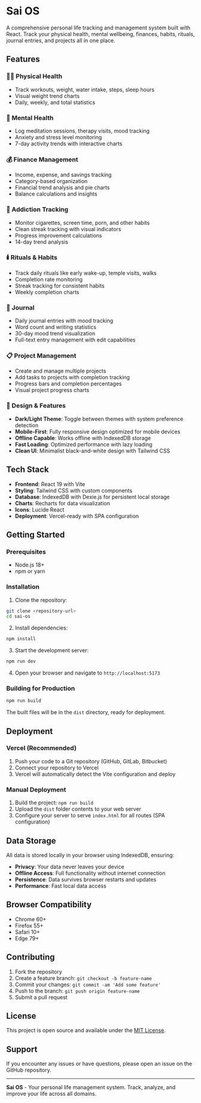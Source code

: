 # Sai OS

A comprehensive personal life tracking and management system built with React. Track your physical health, mental wellbeing, finances, habits, rituals, journal entries, and projects all in one place.

## Features

### 🏃‍♂️ Physical Health
- Track workouts, weight, water intake, steps, sleep hours
- Visual weight trend charts
- Daily, weekly, and total statistics

### 🧠 Mental Health
- Log meditation sessions, therapy visits, mood tracking
- Anxiety and stress level monitoring
- 7-day activity trends with interactive charts

### 💰 Finance Management
- Income, expense, and savings tracking
- Category-based organization
- Financial trend analysis and pie charts
- Balance calculations and insights

### 🚫 Addiction Tracking
- Monitor cigarettes, screen time, porn, and other habits
- Clean streak tracking with visual indicators
- Progress improvement calculations
- 14-day trend analysis

### 🕯️ Rituals & Habits
- Track daily rituals like early wake-up, temple visits, walks
- Completion rate monitoring
- Streak tracking for consistent habits
- Weekly completion charts

### 📖 Journal
- Daily journal entries with mood tracking
- Word count and writing statistics
- 30-day mood trend visualization
- Full-text entry management with edit capabilities

### 📋 Project Management
- Create and manage multiple projects
- Add tasks to projects with completion tracking
- Progress bars and completion percentages
- Visual project progress charts

### 🎨 Design & Features
- **Dark/Light Theme**: Toggle between themes with system preference detection
- **Mobile-First**: Fully responsive design optimized for mobile devices
- **Offline Capable**: Works offline with IndexedDB storage
- **Fast Loading**: Optimized performance with lazy loading
- **Clean UI**: Minimalist black-and-white design with Tailwind CSS

## Tech Stack

- **Frontend**: React 19 with Vite
- **Styling**: Tailwind CSS with custom components
- **Database**: IndexedDB with Dexie.js for persistent local storage
- **Charts**: Recharts for data visualization
- **Icons**: Lucide React
- **Deployment**: Vercel-ready with SPA configuration

## Getting Started

### Prerequisites
- Node.js 18+ 
- npm or yarn

### Installation

1. Clone the repository:
```bash
git clone <repository-url>
cd sai-os
```

2. Install dependencies:
```bash
npm install
```

3. Start the development server:
```bash
npm run dev
```

4. Open your browser and navigate to `http://localhost:5173`

### Building for Production

```bash
npm run build
```

The built files will be in the `dist` directory, ready for deployment.

## Deployment

### Vercel (Recommended)

1. Push your code to a Git repository (GitHub, GitLab, Bitbucket)
2. Connect your repository to Vercel
3. Vercel will automatically detect the Vite configuration and deploy

### Manual Deployment

1. Build the project: `npm run build`
2. Upload the `dist` folder contents to your web server
3. Configure your server to serve `index.html` for all routes (SPA configuration)

## Data Storage

All data is stored locally in your browser using IndexedDB, ensuring:
- **Privacy**: Your data never leaves your device
- **Offline Access**: Full functionality without internet connection
- **Persistence**: Data survives browser restarts and updates
- **Performance**: Fast local data access

## Browser Compatibility

- Chrome 60+
- Firefox 55+
- Safari 10+
- Edge 79+

## Contributing

1. Fork the repository
2. Create a feature branch: `git checkout -b feature-name`
3. Commit your changes: `git commit -am 'Add some feature'`
4. Push to the branch: `git push origin feature-name`
5. Submit a pull request

## License

This project is open source and available under the [MIT License](LICENSE).

## Support

If you encounter any issues or have questions, please open an issue on the GitHub repository.

---

**Sai OS** - Your personal life management system. Track, analyze, and improve your life across all domains.

